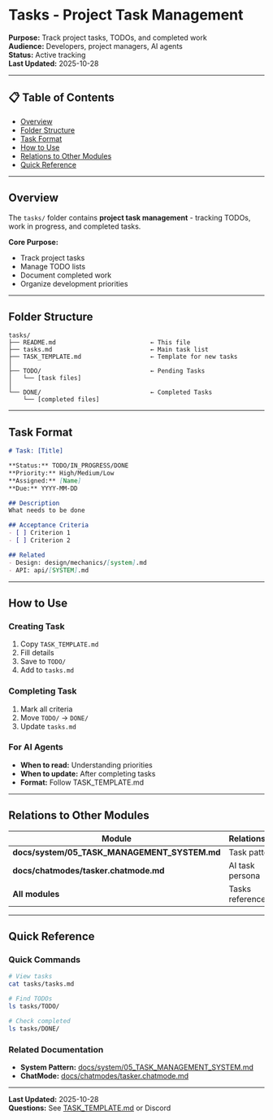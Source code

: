 # Tasks - Project Task Management

**Purpose:** Track project tasks, TODOs, and completed work  
**Audience:** Developers, project managers, AI agents  
**Status:** Active tracking  
**Last Updated:** 2025-10-28

---

## 📋 Table of Contents

- [Overview](#overview)
- [Folder Structure](#folder-structure)
- [Task Format](#task-format)
- [How to Use](#how-to-use)
- [Relations to Other Modules](#relations-to-other-modules)
- [Quick Reference](#quick-reference)

---

## Overview

The `tasks/` folder contains **project task management** - tracking TODOs, work in progress, and completed tasks.

**Core Purpose:**
- Track project tasks
- Manage TODO lists
- Document completed work
- Organize development priorities

---

## Folder Structure

```
tasks/
├── README.md                          ← This file
├── tasks.md                           ← Main task list
├── TASK_TEMPLATE.md                   ← Template for new tasks
│
├── TODO/                              ← Pending Tasks
│   └── [task files]
│
└── DONE/                              ← Completed Tasks
    └── [completed files]
```

---

## Task Format

```markdown
# Task: [Title]

**Status:** TODO/IN_PROGRESS/DONE  
**Priority:** High/Medium/Low  
**Assigned:** [Name]  
**Due:** YYYY-MM-DD

## Description
What needs to be done

## Acceptance Criteria
- [ ] Criterion 1
- [ ] Criterion 2

## Related
- Design: design/mechanics/[system].md
- API: api/[SYSTEM].md
```

---

## How to Use

### Creating Task
1. Copy `TASK_TEMPLATE.md`
2. Fill details
3. Save to `TODO/`
4. Add to `tasks.md`

### Completing Task
1. Mark all criteria
2. Move `TODO/` → `DONE/`
3. Update `tasks.md`

### For AI Agents
- **When to read:** Understanding priorities
- **When to update:** After completing tasks
- **Format:** Follow TASK_TEMPLATE.md

---

## Relations to Other Modules

| Module | Relationship |
|--------|--------------|
| **docs/system/05_TASK_MANAGEMENT_SYSTEM.md** | Task pattern |
| **docs/chatmodes/tasker.chatmode.md** | AI task persona |
| **All modules** | Tasks reference all |

---

## Quick Reference

### Quick Commands

```bash
# View tasks
cat tasks/tasks.md

# Find TODOs
ls tasks/TODO/

# Check completed
ls tasks/DONE/
```

### Related Documentation

- **System Pattern:** [docs/system/05_TASK_MANAGEMENT_SYSTEM.md](../docs/system/05_TASK_MANAGEMENT_SYSTEM.md)
- **ChatMode:** [docs/chatmodes/tasker.chatmode.md](../docs/chatmodes/tasker.chatmode.md)

---

**Last Updated:** 2025-10-28  
**Questions:** See [TASK_TEMPLATE.md](TASK_TEMPLATE.md) or Discord

